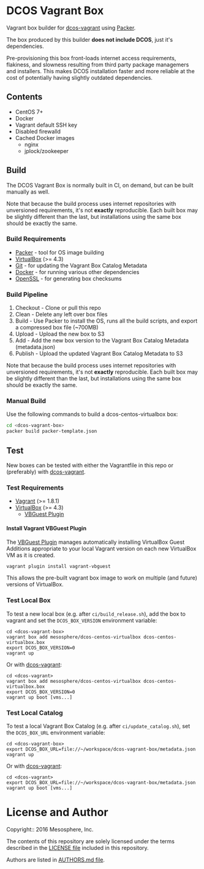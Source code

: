 # DCOS Vagrant Box

Vagrant box builder for [dcos-vagrant](https://github.com/mesosphere/dcos-vagrant) using [Packer](https://www.packer.io/).

The box produced by this builder **does not include DCOS**, just it's dependencies.

Pre-provisioning this box front-loads internet access requirements, flakiness, and slowness resulting from third party package managemers and installers. This makes DCOS installation faster and more reliable at the cost of potentially having slightly outdated dependencies.


## Contents

- CentOS 7+
- Docker
- Vagrant default SSH key
- Disabled firewalld
- Cached Docker images
  - nginx
  - jplock/zookeeper


## Build

The DCOS Vagrant Box is normally built in CI, on demand, but can be built manually as well.

Note that because the build process uses internet repositories with unversioned requirements, it's not **exactly** reproducible. Each built box may be slightly different than the last, but installations using the same box should be exactly the same.


### Build Requirements

- [Packer](https://www.packer.io/) - tool for OS image building
- [VirtualBox](https://www.virtualbox.org/) (>= 4.3)
- [Git](https://git-scm.com/) - for updating the Vagrant Box Catalog Metadata
- [Docker](https://www.docker.com/) - for running various other dependencies
- [OpenSSL](https://www.openssl.org/) - for generating box checksums


### Build Pipeline

1. Checkout - Clone or pull this repo
1. Clean - Delete any left over box files
1. Build - Use Packer to install the OS, runs all the build scripts, and export a compressed box file (~700MB)
1. Upload - Upload the new box to S3
1. Add - Add the new box version to the Vagrant Box Catalog Metadata (metadata.json)
1. Publish - Upload the updated Vagrant Box Catalog Metadata to S3

Note that because the build process uses internet repositories with unversioned requirements, it's not **exactly** reproducible. Each built box may be slightly different than the last, but installations using the same box should be exactly the same.


### Manual Build

Use the following commands to build a dcos-centos-virtualbox box:

```bash
cd <dcos-vagrant-box>
packer build packer-template.json
```


## Test

New boxes can be tested with either the Vagrantfile in this repo or (preferably) with [dcos-vagrant](https://github.com/mesosphere/dcos-vagrant).


### Test Requirements

- [Vagrant](https://www.vagrantup.com/) (>= 1.8.1)
- [VirtualBox](https://www.virtualbox.org/) (>= 4.3)
  - [VBGuest Plugin](https://github.com/dotless-de/vagrant-vbguest)

#### Install Vagrant VBGuest Plugin

The [VBGuest Plugin](https://github.com/dotless-de/vagrant-vbguest) manages automatically installing VirtualBox Guest Additions appropriate to your local Vagrant version on each new VirtualBox VM as it is created.

```bash
vagrant plugin install vagrant-vbguest
```

This allows the pre-built vagrant box image to work on multiple (and future) versions of VirtualBox.

### Test Local Box

To test a new local box (e.g. after `ci/build_release.sh`), add the box to vagrant and set the `DCOS_BOX_VERSION` environment variable:

```
cd <dcos-vagrant-box>
vagrant box add mesosphere/dcos-centos-virtualbox dcos-centos-virtualbox.box
export DCOS_BOX_VERSION=0
vagrant up
```

Or with [dcos-vagrant](https://github.com/mesosphere/dcos-vagrant):

```
cd <dcos-vagrant>
vagrant box add mesosphere/dcos-centos-virtualbox dcos-centos-virtualbox.box
export DCOS_BOX_VERSION=0
vagrant up boot [vms...]
```

### Test Local Catalog

To test a local Vagrant Box Catalog (e.g. after `ci/update_catalog.sh`), set the `DCOS_BOX_URL` environment variable:

```
cd <dcos-vagrant-box>
export DCOS_BOX_URL=file://~/workspace/dcos-vagrant-box/metadata.json
vagrant up
```

Or with [dcos-vagrant](https://github.com/mesosphere/dcos-vagrant):

```
cd <dcos-vagrant>
export DCOS_BOX_URL=file://~/workspace/dcos-vagrant-box/metadata.json
vagrant up boot [vms...]
```


# License and Author

Copyright:: 2016 Mesosphere, Inc.

The contents of this repository are solely licensed under the terms described in the [LICENSE file](./LICENSE) included in this repository.

Authors are listed in [AUTHORS.md file](./AUTHORS.md).
